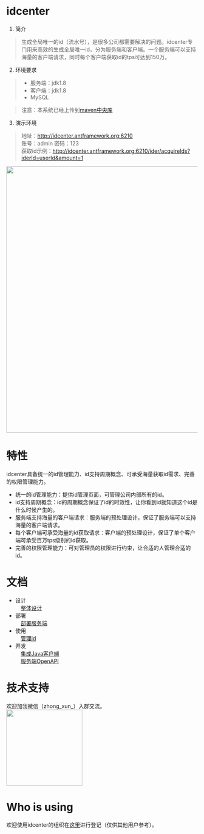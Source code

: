 # idcenter
1. 简介
> 生成全局唯一的id（流水号），是很多公司都需要解决的问题。idcenter专门用来高效的生成全局唯一id，分为服务端和客户端。一个服务端可以支持海量的客户端请求，同时每个客户端获取id的tps可达到150万。

2. 环境要求
> * 服务端：jdk1.8
> * 客户端：jdk1.8
> * MySQL

> 注意：本系统已经上传到[maven中央库](http://search.maven.org/#search%7Cga%7C1%7Corg.antframework.idcenter)

3. 演示环境
> 地址：http://idcenter.antframework.org:6210 <br/>
> 账号：admin 密码：123 <br/>
> 获取id示例：http://idcenter.antframework.org:6210/ider/acquireIds?iderId=userId&amount=1  <br/>
<img src="https://note.youdao.com/yws/api/personal/file/WEB05da7336237569414648a5e625d2302b?method=download&shareKey=5fabc26cd1af6f5013f50dbe918c78b8" width=700 />

# 特性
idcenter具备统一的id管理能力、id支持周期概念、可承受海量获取id需求、完善的权限管理能力。
* 统一的id管理能力：提供id管理页面，可管理公司内部所有的id。
* id支持周期概念：id的周期概念保证了id的时效性，让你看到id就知道这个id是什么时候产生的。
* 服务端支持海量的客户端请求：服务端的预处理设计，保证了服务端可以支持海量的客户端请求。
* 每个客户端可承受海量的id获取请求：客户端的预处理设计，保证了单个客户端可承受百万tps级别的id获取。
* 完善的权限管理能力：可对管理员的权限进行约束，让合适的人管理合适的id。

# 文档
* 设计<br/>
&ensp;&ensp;[整体设计](https://github.com/zhongxunking/idcenter/wiki/%E6%95%B4%E4%BD%93%E8%AE%BE%E8%AE%A1)
* 部署<br/>
&ensp;&ensp;[部署服务端](https://github.com/zhongxunking/idcenter/wiki/%E9%83%A8%E7%BD%B2%E6%9C%8D%E5%8A%A1%E7%AB%AF)
* 使用<br/>
&ensp;&ensp;[管理Id](https://github.com/zhongxunking/idcenter/wiki/%E7%AE%A1%E7%90%86Id)
* 开发<br/>
&ensp;&ensp;[集成Java客户端](https://github.com/zhongxunking/idcenter/wiki/%E9%9B%86%E6%88%90Java%E5%AE%A2%E6%88%B7%E7%AB%AF)<br/>
&ensp;&ensp;[服务端OpenAPI](https://github.com/zhongxunking/idcenter/wiki/%E6%9C%8D%E5%8A%A1%E7%AB%AFOpenAPI)

# 技术支持
欢迎加我微信（zhong_xun_）入群交流。<br/>
<img src="https://note.youdao.com/yws/api/personal/file/WEBbca9e0a9a6e1ea2d9ab9def1cc90f839?method=download&shareKey=00e90849ae0d3b5cb8ed7dd12bc6842e" width=200 />

# Who is using
欢迎使用idcenter的组织在[这里](https://github.com/zhongxunking/idcenter/issues/1)进行登记（仅供其他用户参考）。